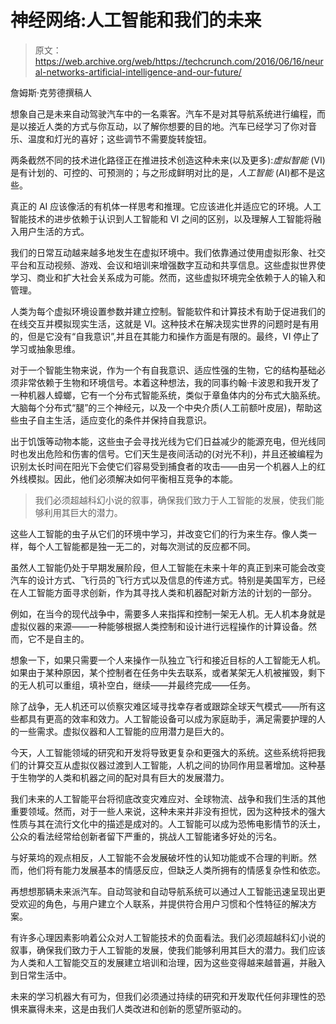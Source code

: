 # 神经网络:人工智能和我们的未来

> 原文：<https://web.archive.org/web/https://techcrunch.com/2016/06/16/neural-networks-artificial-intelligence-and-our-future/>

詹姆斯·克劳德撰稿人

想象自己是未来自动驾驶汽车中的一名乘客。汽车不是对其导航系统进行编程，而是以接近人类的方式与你互动，以了解你想要的目的地。汽车已经学习了你对音乐、温度和灯光的喜好；这些调节不需要旋转旋钮。

两条截然不同的技术进化路径正在推进技术创造这种未来(以及更多):*虚拟智能* (VI)是有计划的、可控的、可预测的；与之形成鲜明对比的是，*人工智能* (AI)都不是这些。

真正的 AI 应该像活的有机体一样思考和推理。它应该进化并适应它的环境。人工智能技术的进步依赖于认识到人工智能和 VI 之间的区别，以及理解人工智能将融入用户生活的方式。

我们的日常互动越来越多地发生在虚拟环境中。我们依靠通过使用虚拟形象、社交平台和互动视频、游戏、会议和培训来增强数字互动和共享信息。这些虚拟世界使学习、商业和扩大社会关系成为可能。然而，这些虚拟环境完全依赖于人的输入和管理。

人类为每个虚拟环境设置参数并建立控制。智能软件和计算技术有助于促进我们的在线交互并模拟现实生活，这就是 VI。这种技术在解决现实世界的问题时是有用的，但是它没有“自我意识”,并且在其能力和操作方面是有限的。最终，VI 停止了学习或抽象思维。

对于一个智能生物来说，作为一个有自我意识、适应性强的生物，它的结构基础必须非常依赖于生物和环境信号。本着这种想法，我的同事约翰·卡波恩和我开发了一种机器人蟑螂，它有一个分布式智能系统，类似于章鱼体内的分布式大脑系统。大脑每个分布式“腿”的三个神经元，以及一个中央介质(人工前额叶皮层)，帮助这些虫子自主生活，适应变化的条件并保持自我意识。

出于饥饿等动物本能，这些虫子会寻找光线为它们日益减少的能源充电，但光线同时也发出危险和伤害的信号。它们天生是夜间活动的(对光不利)，并且还被编程为识别太长时间在阳光下会使它们容易受到捕食者的攻击——由另一个机器人上的红外线模拟。因此，他们必须解决如何平衡相互竞争的本能。

> 我们必须超越科幻小说的叙事，确保我们致力于人工智能的发展，使我们能够利用其巨大的潜力。

这些人工智能的虫子从它们的环境中学习，并改变它们的行为来生存。像人类一样，每个人工智能都是独一无二的，对每次测试的反应都不同。

虽然人工智能仍处于早期发展阶段，但人工智能在未来十年的真正到来可能会改变汽车的设计方式、飞行员的飞行方式以及信息的传递方式。特别是美国军方，已经在人工智能方面寻求创新，作为其寻找人类和机器配对新方法的计划的一部分。

例如，在当今的现代战争中，需要多人来指挥和控制一架无人机。无人机本身就是虚拟仪器的来源——一种能够根据人类控制和设计进行远程操作的计算设备。然而，它不是自主的。

想象一下，如果只需要一个人来操作一队独立飞行和接近目标的人工智能无人机。如果由于某种原因，某个控制者在任务中失去联系，或者某架无人机被摧毁，剩下的无人机可以重组，填补空白，继续——并最终完成——任务。

除了战争，无人机还可以侦察灾难区域寻找幸存者或跟踪全球天气模式——所有这些都具有更高的效率和效力。人工智能设备可以成为家庭助手，满足需要护理的人的一些需求。虚拟仪器和人工智能的应用潜力是巨大的。

今天，人工智能领域的研究和开发将导致更复杂和更强大的系统。这些系统将把我们的计算交互从虚拟仪器过渡到人工智能，人机之间的协同作用显著增加。这种基于生物学的人类和机器之间的配对具有巨大的发展潜力。

我们未来的人工智能平台将彻底改变灾难应对、全球物流、战争和我们生活的其他重要领域。然而，对于一些人来说，这种未来并非没有担忧，因为这种技术的强大性质与其在流行文化中的描述是成对的。人工智能可以成为恐怖电影情节的沃土，公众的看法经常给创新者留下严重的，挑战人工智能诸多好处的污名。

与好莱坞的观点相反，人工智能不会发展破坏性的认知功能或不合理的判断。然而，他们将有能力发展基本的情感反应，但缺乏人类所拥有的情感复杂性和依恋。

再想想那辆未来派汽车。自动驾驶和自动导航系统可以通过人工智能迅速呈现出更受欢迎的角色，与用户建立个人联系，并提供符合用户习惯和个性特征的解决方案。

有许多心理因素影响着公众对人工智能技术的负面看法。我们必须超越科幻小说的叙事，确保我们致力于人工智能的发展，使我们能够利用其巨大的潜力。我们应该为人类和人工智能交互的发展建立培训和治理，因为这些变得越来越普遍，并融入到日常生活中。

未来的学习机器大有可为，但我们必须通过持续的研究和开发取代任何非理性的恐惧来赢得未来，这是由我们人类改进和创新的愿望所驱动的。